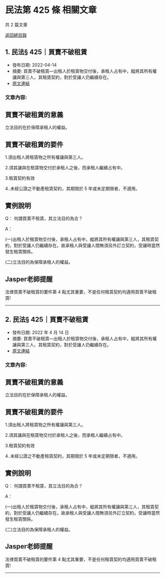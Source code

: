 # 民法第 425 條 相關文章

共 2 篇文章

[返回總目錄](00_總目錄.md)

## 1. 民法§ 425｜買賣不破租賃

- 發布日期: 2022-04-14
- 摘要: 買賣不破租賃—出租人於租賃物交付後，承租人占有中，縱將其所有權讓與第三人，其租賃契約，對於受讓人仍繼續存在。
- [原文連結](https://www.jasper-realestate.com/%e8%b2%b7%e8%b3%a3%e4%b8%8d%e7%a0%b4%e7%a7%9f%e8%b3%83/)

### 文章內容:

## 買賣不破租賃的意義

立法目的在於保障承租人的權益。

## 買賣不破租賃的要件

1.須出租人將租賃物之所有權讓與第三人。

2.須其讓與在租賃物交付於承租人之後，而承租人繼續占有中。

3.租賃契約有效

4..未經公證之不動產租賃契約，其期限於 5 年或未定期限者，不適用。

## 實例說明

Q： 何謂買賣不租賃，其立法目的為合？

A：

(一)出租人於租賃物交付後，承租人占有中，縱將其所有權讓與第三人，其租賃契約，對於受讓人仍繼續存在。故承租人與受讓人間無須另外訂立契約，受讓時當然發生租賃關係。

(二)立法目的為保障承租人的權益。

## Jasper老師提醒

法律買賣不破租賃的要件第 4 點尤其重要，不是任何租賃契約均適用買賣不破租賃!

---

## 2. 民法§ 425｜買賣不破租賃

- 發布日期: 2022 年 4 月 14 日
- 摘要: 買賣不破租賃—出租人於租賃物交付後，承租人占有中，縱將其所有權讓與第三人，其租賃契約，對於受讓人仍繼續存在。
- [原文連結](https://www.jasper-realestate.com/%e8%b2%b7%e8%b3%a3%e4%b8%8d%e7%a0%b4%e7%a7%9f%e8%b3%83/)

### 文章內容:

## 買賣不破租賃的意義

立法目的在於保障承租人的權益。

## 買賣不破租賃的要件

1.須出租人將租賃物之所有權讓與第三人。

2.須其讓與在租賃物交付於承租人之後，而承租人繼續占有中。

3.租賃契約有效

4..未經公證之不動產租賃契約，其期限於 5 年或未定期限者，不適用。

## 實例說明

Q： 何謂買賣不租賃，其立法目的為合？

A：

(一)出租人於租賃物交付後，承租人占有中，縱將其所有權讓與第三人，其租賃契約，對於受讓人仍繼續存在。故承租人與受讓人間無須另外訂立契約，受讓時當然發生租賃關係。

(二)立法目的為保障承租人的權益。

## Jasper老師提醒

法律買賣不破租賃的要件第 4 點尤其重要，不是任何租賃契約均適用買賣不破租賃!

---

